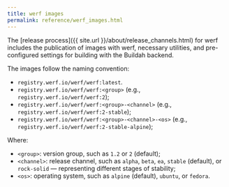 ```yaml
---
title: werf images
permalink: reference/werf_images.html
---
```


The [release process]({{ site.url }}/about/release_channels.html) for werf includes the publication of images with werf, necessary utilities, and pre-configured settings for building with the Buildah backend.

The images follow the naming convention:

- `registry.werf.io/werf/werf:latest`.
- `registry.werf.io/werf/werf:<group>` (e.g., `registry.werf.io/werf/werf:2`);
- `registry.werf.io/werf/werf:<group>-<channel>` (e.g., `registry.werf.io/werf/werf:2-stable`);
- `registry.werf.io/werf/werf:<group>-<channel>-<os>` (e.g., `registry.werf.io/werf/werf:2-stable-alpine`);

Where:

- `<group>`: version group, such as `1.2` or `2` (default);
- `<channel>`: release channel, such as `alpha`, `beta`, `ea`, `stable` (default), or `rock-solid` — representing different stages of stability;
- `<os>`: operating system, such as `alpine` (default), `ubuntu`, or `fedora`.
